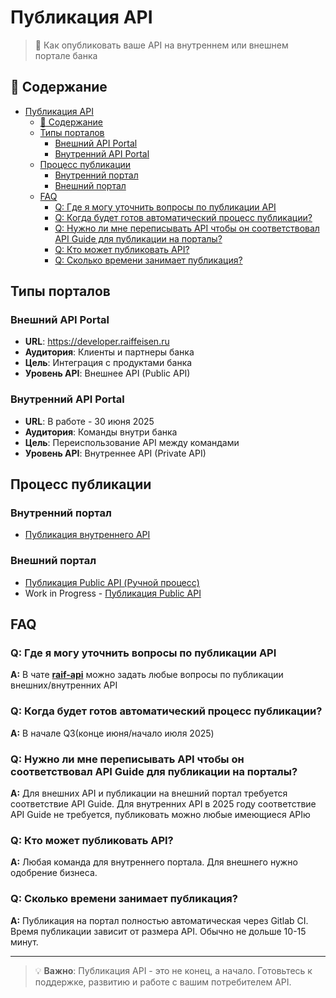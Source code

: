 # Публикация API

> 🚀 Как опубликовать ваше API на внутреннем или внешнем портале банка

## 📑 Содержание

- [Публикация API](#публикация-api)
  - [📑 Содержание](#-содержание)
  - [Типы порталов](#типы-порталов)
    - [Внешний API Portal](#внешний-api-portal)
    - [Внутренний API Portal](#внутренний-api-portal)
  - [Процесс публикации](#процесс-публикации)
    - [Внутренний портал](#внутренний-портал)
    - [Внешний портал](#внешний-портал)
  - [FAQ](#faq)
    - [Q: Где я могу уточнить вопросы по публикации API](#q-где-я-могу-уточнить-вопросы-по-публикации-api)
    - [Q: Когда будет готов автоматический процесс публикации?](#q-когда-будет-готов-автоматический-процесс-публикации)
    - [Q: Нужно ли мне переписывать API чтобы он соответствовал API Guide для публикации на порталы?](#q-нужно-ли-мне-переписывать-api-чтобы-он-соответствовал-api-guide-для-публикации-на-порталы)
    - [Q: Кто может публиковать API?](#q-кто-может-публиковать-api)
    - [Q: Сколько времени занимает публикация?](#q-сколько-времени-занимает-публикация)


## Типы порталов

### Внешний API Portal
- **URL**: https://developer.raiffeisen.ru
- **Аудитория**: Клиенты и партнеры банка
- **Цель**: Интеграция с продуктами банка
- **Уровень API**: Внешнее API (Public API)

### Внутренний API Portal
- **URL**: В работе - 30 июня 2025
- **Аудитория**: Команды внутри банка
- **Цель**: Переиспользование API между командами
- **Уровень API**: Внутреннее API (Private API) 


## Процесс публикации

### Внутренний портал

- [Публикация внутреннего API](https://docs.cdci.raiffeisen.ru/raif-api-public-doc/raif-api-private/publikaciya-api)

### Внешний портал

- [Публикация Public API (Ручной процесс)](https://docs.cdci.raiffeisen.ru/raif-api-public-doc/raif-api/publikaciya-api/publikaciya-vneshnikh-api)
- Work in Progress - [Публикация Public API](https://docs.cdci.raiffeisen.ru/raif-api-public-doc/raif-api/publikaciya-api/process-publikacii-api)


## FAQ

### Q: Где я могу уточнить вопросы по публикации API
**A:** В чате **[raif-api](https://mattermost.raiffeisen.ru/raiffeisenbank/channels/raif-api)** можно задать любые вопросы по публикации внешних/внутренних API

### Q: Когда будет готов автоматический процесс публикации?
**A:** В начале Q3(конце июня/начало июля 2025)

### Q: Нужно ли мне переписывать API чтобы он соответствовал API Guide для публикации на порталы?
**A:** Для внешних API и публикации на внешний портал требуется соответствие API Guide. Для внутренних API в 2025 году соответствие API Guide не требуется, публиковать можно любые имеющиеся APIю

### Q: Кто может публиковать API?
**A:** Любая команда для внутреннего портала. Для внешнего нужно одобрение бизнеса.

### Q: Сколько времени занимает публикация?
**A:** Публикация на портал полностью автоматическая через Gitlab CI. Время публикации зависит от размера API. Обычно не дольше 10-15 минут.

---

> 💡 **Важно**: Публикация API - это не конец, а начало. Готовьтесь к поддержке, развитию и работе с вашим потребителем API.
